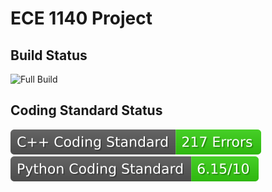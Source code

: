 # ECE 1140 Project

## Build Status

![Full Build](https://github.com/aet37/ECE1140-Project/workflows/System%20Build/badge.svg)

## Coding Standard Status

![C++ Coding Standard](https://github.com/aet37/ECE1140-Project/blob/badges/.github/badges/cpplint-badge.svg)
![Python Coding Standard](https://github.com/aet37/ECE1140-Project/blob/badges/.github/badges/pylint-badge.svg)
